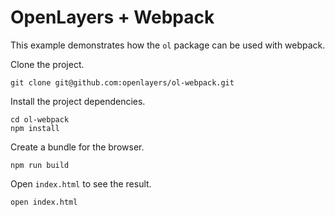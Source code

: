 # OpenLayers + Webpack

This example demonstrates how the `ol` package can be used with webpack.

Clone the project.

    git clone git@github.com:openlayers/ol-webpack.git

Install the project dependencies.

    cd ol-webpack
    npm install

Create a bundle for the browser.

    npm run build

Open `index.html` to see the result.

    open index.html

